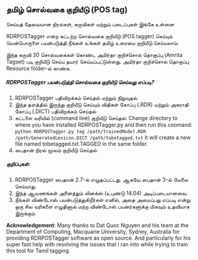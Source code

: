 ## தமிழ் சொல்வகை குறியீடு (POS tag) 
செய்யத் தேவையான நிரல்கள், கருவிகள் மற்றும் படைப்புகள் இங்கே உள்ளன

RDRPOSTagger என்ற கட்டற்ற சொல்வகை குறியீடு (POS tagger) செய்யும் மென்பொருளை பயன்படுத்தி நீங்கள் உங்கள் தமிழ் உரையை குறியீடு செய்யலாம்.

இந்த கருவி 30 சொல்வகைகள் கொண்ட அமிர்தா குறிச்சொல் தொகுப்பு (Amrita Tagset) படி குறியீடு செய்ய தயார் செய்யப்பட்டுள்ளது. அமிர்தா குறிச்சொல் தொகுப்பு Resource folder-ல் காண்க.

##### RDRPOSTagger பயன்படுத்தி சொல்வகை குறியீடு செய்வது எப்படி?

1. RDRPOSTagger பதிவிறக்கம் செய்தல் மற்றும் நிறுவுதல் 
2. இந்த தளத்தில் இருந்து குறியீடு செய்யும் விதிகள் கோப்பு (.RDR) மற்றும் அகராதி கோப்பு (.DICT) பதிவிறக்கம் செய்தல்
3. கட்டளை வரியில் (command line) குறியீடு செய்தல்: Change directory to where you have installed RDRPOSTagger.py and then run this coomand:
`python RDRPOSTagger.py tag /path/TrainedModel.RDR /path/GeneratedLexicon.DICT /path/tobetagged.txt`
It will create a new file named tobetagged.txt.TAGGED in the same folder.
4. பைதான் நிரல் மூலம் குறியீடு செய்தல்

##### குறிப்புகள்:

1. RDRPOSTagger பைதான் 2.7-ல் எழுதப்பட்டது. ஆகவே பைதான் 3-ல் வேலை செய்யாது.
2. இந்த ஆவணங்கள் அனைத்தும் லினக்ஸ் (உபுண்டு 14.04) அடிப்படையானவை. 
3. நீங்கள் விண்டோஸ் பயன்படுத்துகிறீர்கள் எனில், அதை அமைப்பது எப்படி என்று ஒரு சில வரிகளை எழுதினால் மற்ற விண்டோஸ் பயனர்களுக்கு மிகவும் உதவியாக இருக்கும்.

**Acknowledgement**: Many thanks to Dat Quoc Nguyen and his team at the Department of Computing, Macquarie University, Sydney, Australia for providing RDRPOSTagger software as open source. And particularly for his super fast help with resolving the issues that I ran into while trying to train this tool for Tamil tagging.

